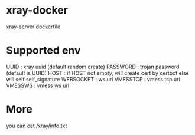 # xray-docker
xray-server dockerfile

# Supported env
UUID : xray uuid (default random create)
PASSWORD : trojan password (default is UUID)
HOST : if HOST not empty, will create cert by certbot else will self self_signature
WEBSOCKET : ws uri
VMESSTCP : vmess tcp uri
VMESSWS : vmess ws url

# More

you can cat /xray/info.txt
